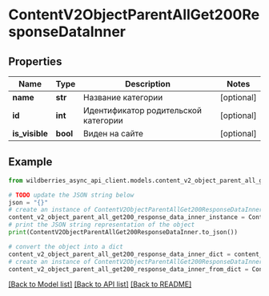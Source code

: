 # ContentV2ObjectParentAllGet200ResponseDataInner


## Properties

Name | Type | Description | Notes
------------ | ------------- | ------------- | -------------
**name** | **str** | Название категории | [optional] 
**id** | **int** | Идентификатор родительской категории | [optional] 
**is_visible** | **bool** | Виден на сайте | [optional] 

## Example

```python
from wildberries_async_api_client.models.content_v2_object_parent_all_get200_response_data_inner import ContentV2ObjectParentAllGet200ResponseDataInner

# TODO update the JSON string below
json = "{}"
# create an instance of ContentV2ObjectParentAllGet200ResponseDataInner from a JSON string
content_v2_object_parent_all_get200_response_data_inner_instance = ContentV2ObjectParentAllGet200ResponseDataInner.from_json(json)
# print the JSON string representation of the object
print(ContentV2ObjectParentAllGet200ResponseDataInner.to_json())

# convert the object into a dict
content_v2_object_parent_all_get200_response_data_inner_dict = content_v2_object_parent_all_get200_response_data_inner_instance.to_dict()
# create an instance of ContentV2ObjectParentAllGet200ResponseDataInner from a dict
content_v2_object_parent_all_get200_response_data_inner_from_dict = ContentV2ObjectParentAllGet200ResponseDataInner.from_dict(content_v2_object_parent_all_get200_response_data_inner_dict)
```
[[Back to Model list]](../README.md#documentation-for-models) [[Back to API list]](../README.md#documentation-for-api-endpoints) [[Back to README]](../README.md)


